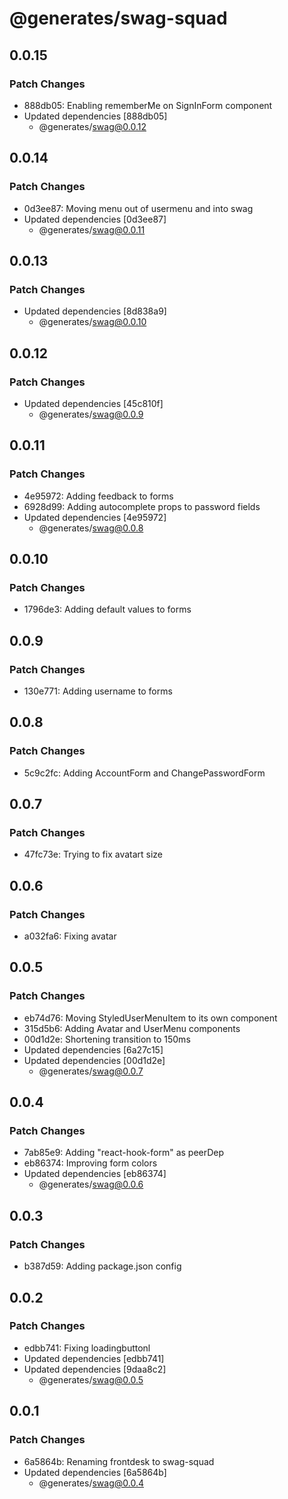 # @generates/swag-squad

## 0.0.15

### Patch Changes

- 888db05: Enabling rememberMe on SignInForm component
- Updated dependencies [888db05]
  - @generates/swag@0.0.12

## 0.0.14

### Patch Changes

- 0d3ee87: Moving menu out of usermenu and into swag
- Updated dependencies [0d3ee87]
  - @generates/swag@0.0.11

## 0.0.13

### Patch Changes

- Updated dependencies [8d838a9]
  - @generates/swag@0.0.10

## 0.0.12

### Patch Changes

- Updated dependencies [45c810f]
  - @generates/swag@0.0.9

## 0.0.11

### Patch Changes

- 4e95972: Adding feedback to forms
- 6928d99: Adding autocomplete props to password fields
- Updated dependencies [4e95972]
  - @generates/swag@0.0.8

## 0.0.10

### Patch Changes

- 1796de3: Adding default values to forms

## 0.0.9

### Patch Changes

- 130e771: Adding username to forms

## 0.0.8

### Patch Changes

- 5c9c2fc: Adding AccountForm and ChangePasswordForm

## 0.0.7

### Patch Changes

- 47fc73e: Trying to fix avatart size

## 0.0.6

### Patch Changes

- a032fa6: Fixing avatar

## 0.0.5

### Patch Changes

- eb74d76: Moving StyledUserMenuItem to its own component
- 315d5b6: Adding Avatar and UserMenu components
- 00d1d2e: Shortening transition to 150ms
- Updated dependencies [6a27c15]
- Updated dependencies [00d1d2e]
  - @generates/swag@0.0.7

## 0.0.4

### Patch Changes

- 7ab85e9: Adding "react-hook-form" as peerDep
- eb86374: Improving form colors
- Updated dependencies [eb86374]
  - @generates/swag@0.0.6

## 0.0.3

### Patch Changes

- b387d59: Adding package.json config

## 0.0.2

### Patch Changes

- edbb741: Fixing loadingbuttonl
- Updated dependencies [edbb741]
- Updated dependencies [9daa8c2]
  - @generates/swag@0.0.5

## 0.0.1

### Patch Changes

- 6a5864b: Renaming frontdesk to swag-squad
- Updated dependencies [6a5864b]
  - @generates/swag@0.0.4
